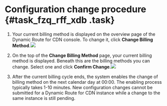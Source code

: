# Configuration change procedure {#task_fzq_rff_xdb .task}

1.   Your current billing method is displayed on the overview page of the Dynamic Route for CDN console. To change it, click **Change Billing Method**.![](http://docs-aliyun.cn-hangzhou.oss.aliyun-inc.com/assets/pic/65061/cn_zh/1522663355520/Image%2039.png)

 
2.   On the top of the **Change Billing Method** page, your current billing method is displayed. Beneath this are the billing methods you can change. Select one and click **Confirm Change**.![](http://docs-aliyun.cn-hangzhou.oss.aliyun-inc.com/assets/pic/65061/cn_zh/1522718598565/Image%2040.png)

 
3.   After the current billing cycle ends, the system enables the change of billing method on the next calendar day at 00:00. The enabling process typically takes 1-10 minutes. New configuration changes cannot be submitted for a Dynamic Route for CDN instance while a change to the same instance is still pending. 

